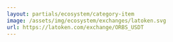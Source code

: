 ```yaml
---
layout: partials/ecosystem/category-item
image: /assets/img/ecosystem/exchanges/latoken.svg
url: https://latoken.com/exchange/ORBS_USDT
---
```

